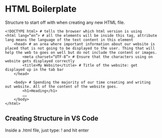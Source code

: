 # HTML Boilerplate
Structure to start off with when creating any new HTML file.
```
<!DOCTYPE html> # tells the browser which html version is using
<html lang=“en”> # all the elements will be inside this tag, attribute lang means the language of the text content in this element
	<head> # an area where important information about our website is placed that is not going to be displayed to the user. Thing that will help the web to goes on well but do not include the content or images.
		<meta charset=“UTF-8”> # Ensure that the characters using on website gets displayed correctly
		<title>My Website</title> # Title of the website: get displayed up in the tab bar
	</head>

	<body> # Spending the majority of our time creating and writing out website. All of the content of the website goes. 
		<h1>Heading</h1>
		……
	</body>
</html>
```

## Creating Structure in VS Code
Inside a .html file, just type: ! and hit enter
